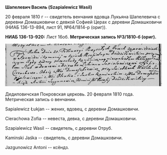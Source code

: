 **Шапелевич Василь (Szapialewicz Wasil)**

20 февраля 1810 г -- свидетель венчания вдовца Лукьяна Шапелевича с
деревни Домашковичи с девкой Софией Церах с деревни Домашковичи (НИАБ
136-13-894, лист 91, №64/1814-р (ориг)).

**НИАБ 136-13-920:** Лист 16об. **Метрическая запись №3/1810-б (ориг).**

![](./media/4fc33e33073881f095c578bc8a7a19c20b90b078.png)

Дедиловичская Покровская церковь. 20 февраля 1810 года. Метрическая
запись о венчании.

Sapialewicz Łukjan -- жених, вдовец, с деревни Домашковичи.

Cierachowa Zofia -- невеста, девка, с деревни Домашковичи.

Szapialewicz Wasil -- свидетель, с деревни Отруб.

Kaminski Jaśka -- свидетель, с деревни Домашковичи.

Jazgunowicz Antoni -- ксёндз.
